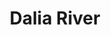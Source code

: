 ---
title: "Dalia River"
title_bn: "ডালিয়া নদী"
description: "This river originated from Dahuka River of Sunamganj and fall into Bugar Khadipur Haor through Khirpura, Kalkalia and Mukampur."
---